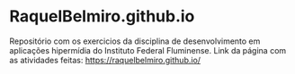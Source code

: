 # RaquelBelmiro.github.io

Repositório com os exercicios da disciplina de desenvolvimento em aplicações hipermídia do Instituto Federal Fluminense.
Link da página com as atividades feitas: https://raquelbelmiro.github.io/
